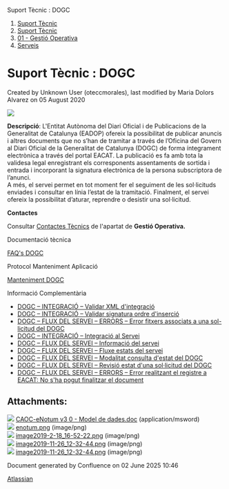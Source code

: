 Suport Tècnic : DOGC  

1.  [Suport Tècnic](index.md)
2.  [Suport Tècnic](13893782.md)
3.  [01 - Gestió Operativa](26313391.md)
4.  [Serveis](Serveis_26313394.md)

Suport Tècnic : DOGC
====================

Created by Unknown User (oteccmorales), last modified by Maria Dolors Alvarez on 05 August 2020

![](attachments/30867945/30867949.png)

**Descripció**: L'Entitat Autònoma del Diari Oficial i de Publicacions de la Generalitat de Catalunya (EADOP) ofereix la possibilitat de publicar anuncis i altres documents que no s’han de tramitar a través de l’Oficina del Govern al Diari Oficial de la Generalitat de Catalunya (DOGC) de forma íntegrament electrònica a través del portal EACAT. La publicació es fa amb tota la validesa legal enregistrant els corresponents assentaments de sortida i entrada i incorporant la signatura electrònica de la persona subscriptora de  
l’anunci.  
A més, el servei permet en tot moment fer el seguiment de les sol·licituds enviades i consultar en línia l’estat de la tramitació. Finalment, el servei ofereix la possibilitat d’aturar, reprendre o desistir una sol·licitud.

**Contactes**

Consultar [Contactes Tècnics](https://intranet.aoc.cat/pages/viewpage.action?pageId=28704779#tab-Responsables+Servei+T%C3%A8cnic) de l'apartat de **Gestió Operativa.**

Documentació tècnica

[FAQ's DOGC](28705555.md)

  

Protocol Manteniment Aplicació

[Manteniment DOGC](Manteniment-DOGC_41517294.md)

  

  

Informació Complementària

*   [DOGC – INTEGRACIÓ – Validar XML d'integració](/pages/viewpage.action?pageId=26313519 "DOGC – INTEGRACIÓ – Validar XML d'integració")
*   [DOGC – INTEGRACIÓ – Validar signatura ordre d'inserció](/pages/viewpage.action?pageId=26313182 "DOGC – INTEGRACIÓ – Validar signatura ordre d'inserció")
*   [DOGC – FLUX DEL SERVEI – ERRORS – Error fitxers associats a una sol- licitud del DOGC](/pages/viewpage.action?pageId=26313204 "DOGC – FLUX DEL SERVEI – ERRORS – Error fitxers associats a una sol- licitud del DOGC")
*   [DOGC – INTEGRACIÓ – Integració al Servei](/pages/viewpage.action?pageId=36341245 "DOGC – INTEGRACIÓ – Integració al Servei")
*   [DOGC – FLUX DEL SERVEI – Informació del servei](/pages/viewpage.action?pageId=40763393 "DOGC – FLUX DEL SERVEI – Informació del servei")
*   [DOGC – FLUX DEL SERVEI – Fluxe estats del servei](/pages/viewpage.action?pageId=41519166 "DOGC – FLUX DEL SERVEI – Fluxe estats del servei")
*   [DOGC – FLUX DEL SERVEI – Modalitat consulta d'estat del DOGC](/pages/viewpage.action?pageId=61931588 "DOGC – FLUX DEL SERVEI – Modalitat consulta d'estat del DOGC")
*   [DOGC – FLUX DEL SERVEI – Revisió estat d'una sol·licitud del DOGC](/pages/viewpage.action?pageId=81854629 "DOGC – FLUX DEL SERVEI – Revisió estat d'una sol·licitud del DOGC")
*   [DOGC – FLUX DEL SERVEI – ERRORS – Error realitzant el registre a EACAT: No s'ha pogut finalitzar el document](/pages/viewpage.action?pageId=100008029 "DOGC – FLUX DEL SERVEI – ERRORS – Error realitzant el registre a EACAT: No s'ha pogut finalitzar el document")

Attachments:
------------

![](images/icons/bullet_blue.gif) [CAOC-eNotum v3 0 - Model de dades.doc](attachments/30867945/30867946.doc) (application/msword)  
![](images/icons/bullet_blue.gif) [enotum.png](attachments/30867945/30867947.png) (image/png)  
![](images/icons/bullet_blue.gif) [image2019-2-18\_16-52-22.png](attachments/30867945/30867948.png) (image/png)  
![](images/icons/bullet_blue.gif) [image2019-11-26\_12-32-44.png](attachments/30867945/41518362.png) (image/png)  
![](images/icons/bullet_blue.gif) [image2019-11-26\_12-32-44.png](attachments/30867945/30867949.png) (image/png)  

Document generated by Confluence on 02 June 2025 10:46

[Atlassian](http://www.atlassian.com/)